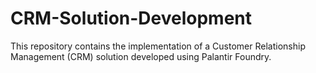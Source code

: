 # CRM-Solution-Development
This repository contains the implementation of a Customer Relationship Management (CRM) solution developed using Palantir Foundry. 
